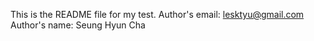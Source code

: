 This is the README file for my test.
Author's email: lesktyu@gmail.com
Author's name: Seung Hyun Cha

